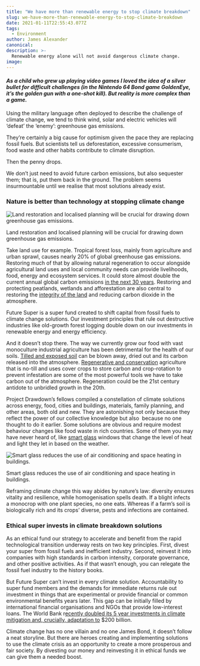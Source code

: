 ```yaml
---
title: "We have more than renewable energy to stop climate breakdown"
slug: we-have-more-than-renewable-energy-to-stop-climate-breakdown
date: 2021-01-11T22:55:43.077Z
tags:
  - Environment
author: James Alexander
canonical:
description: >-
  Renewable energy alone will not avoid dangerous climate change.
image:
---
```


#### _As a child who grew up playing video games I loved the idea of a silver bullet for difficult challenges (in the Nintendo 64 Bond game GoldenEye, it’s the golden gun with a one-shot kill). But reality is more complex than a game._

Using the military language often deployed to describe the challenge of climate change, we tend to think wind, solar and electric vehicles will ‘defeat’ the ‘enemy’: greenhouse gas emissions.

They’re certainly a big cause for optimism given the pace they are replacing fossil fuels. But scientists tell us deforestation, excessive consumerism, food waste and other habits contribute to climate disruption.

Then the penny drops.

We don’t just need to avoid future carbon emissions, but also sequester them; that is, put them back in the ground. The problem seems insurmountable until we realise that most solutions already exist.

### **Nature is better than technology at stopping climate change**

![Land restoration and localised planning will be crucial for drawing down greenhouse gas emissions. ](https://uploads-ssl.webflow.com/5ec37dbb4834014045cd346d/5ec37dbc4834014019cd3e1f_town-forest-hills-tiny.jpeg)

Land restoration and localised planning will be crucial for drawing down greenhouse gas emissions.

Take land use for example. Tropical forest loss, mainly from agriculture and urban sprawl, causes nearly 20% of global greenhouse gas emissions. Restoring much of that by allowing natural regeneration to occur alongside agricultural land uses and local community needs can provide livelihoods, food, energy and ecosystem services. It could store almost double the current annual global carbon emissions [in the next 30 years](https://www.drawdown.org/solutions/land-use/tropical-forests). Restoring and protecting peatlands, wetlands and afforestation are also central to restoring the [integrity of the land](https://www.drawdown.org/solutions/land-use) and reducing carbon dioxide in the atmosphere.

Future Super is a super fund created to shift capital from fossil fuels to climate change solutions. Our investment principles that rule out destructive industries like old-growth forest logging double down on our investments in renewable energy and energy efficiency.

And it doesn’t stop there. The way we currently grow our food with vast monoculture industrial agriculture has been detrimental for the health of our soils. [Tilled and exposed soil](https://en.wikipedia.org/wiki/Tillage) can be blown away, dried out and its carbon released into the atmosphere. [Regenerative and conservation](https://www.drawdown.org/solutions/food) agriculture that is no-till and uses cover crops to store carbon and crop-rotation to prevent infestation are some of the most powerful tools we have to take carbon out of the atmosphere. Regeneration could be the 21st century antidote to unbridled growth in the 20th.

Project Drawdown’s fellows compiled a constellation of climate solutions across energy, food, cities and buildings, materials, family planning, and other areas, both old and new. They are astonishing not only because they reflect the power of our collective knowledge but also  because no one thought to do it earlier. Some solutions are obvious and require modest behaviour changes like food waste in rich countries. Some of them you may have never heard of, like [smart glass](https://www.drawdown.org/solutions/buildings-and-cities/smart-glass) windows that change the level of heat and light they let in based on the weather.

![Smart glass reduces the use of air conditioning and space heating in buildings.](https://uploads-ssl.webflow.com/5ec37dbb4834014045cd346d/5ec37dbc483401091bcd3c9b_smart-glass-tiny.jpeg)

Smart glass reduces the use of air conditioning and space heating in buildings.

Reframing climate change this way abides by nature’s law: diversity ensures vitality and resilience, while homogenisation spells death. If a blight infects a monocrop with one plant species, no one eats. Whereas if a farm’s soil is biologically rich and its crops’ diverse, pests and infections are contained.

### **Ethical super invests in climate breakdown solutions**

As an ethical fund our strategy to accelerate and benefit from the rapid technological transition underway rests on two key principles. First, divest your super from fossil fuels and inefficient industry. Second, reinvest it into companies with high standards in carbon intensity, corporate governance, and other positive activities. As if that wasn’t enough, you can relegate the fossil fuel industry to the history books.

But Future Super can’t invest in every climate solution. Accountability to super fund members and the demands for immediate returns rule out investment in things that are experimental or provide financial or common environmental benefits years later. This gap can be initially filled by international financial organisations and NGOs that provide low-interest loans. The World Bank r[ecently doubled its 5 year investments in climate mitigation and, crucially, adaptation to](http://www.worldbank.org/en/news/press-release/2018/12/03/world-bank-group-announces-200-billion-over-five-years-for-climate-action) $200 billion.

Climate change has no one villain and no one James Bond, it doesn’t follow a neat storyline. But there are heroes creating and implementing solutions to use the climate crisis as an opportunity to create a more prosperous and fair society. By divesting our money and reinvesting it in ethical funds we can give them a needed boost.
